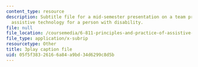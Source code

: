 ```yaml
---
content_type: resource
description: Subtitle file for a mid-semester presentation on a team project to develop
  assistive technology for a person with disability.
file: null
file_location: /coursemedia/6-811-principles-and-practice-of-assistive-technology-fall-2014/05f5f38326166a84a9bd34d6299c8d5b_EWjWv1YBB7A.srt
file_type: application/x-subrip
resourcetype: Other
title: 3play caption file
uid: 05f5f383-2616-6a84-a9bd-34d6299c8d5b
---
```

